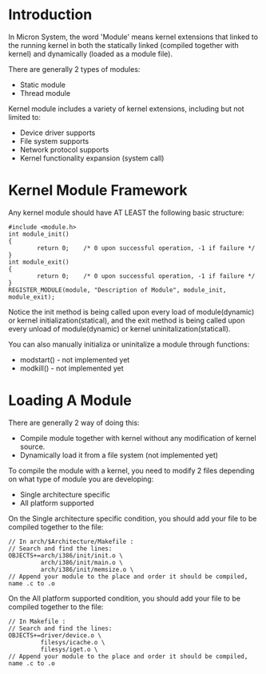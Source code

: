 # Introduction #

In Micron System, the word 'Module' means kernel extensions that linked to the running kernel in both the statically linked (compiled together with kernel) and dynamically (loaded as a module file).

There are generally 2 types of modules:
  * Static module
  * Thread module

Kernel module includes a variety of kernel extensions, including but not limited to:
  * Device driver supports
  * File system supports
  * Network protocol supports
  * Kernel functionality expansion (system call)

# Kernel Module Framework #

Any kernel module should have AT LEAST the following basic structure:

```
#include <module.h>
int module_init()
{
        return 0;    /* 0 upon successful operation, -1 if failure */
}
int module_exit()
{
        return 0;    /* 0 upon successful operation, -1 if failure */
}
REGISTER_MODULE(module, "Description of Module", module_init, module_exit);
```

Notice the init method is being called upon every load of module(dynamic) or kernel initialization(statical), and the exit method is being called upon every unload of module(dynamic) or kernel uninitalization(staticall).

You can also manually initializa or uninitalize a module through functions:
  * modstart() - not implemented yet
  * modkill()  - not implemented yet

# Loading A Module #

There are generally 2 way of doing this:
  * Compile module together with kernel without any modification of kernel source.
  * Dynamically load it from a file system (not implemented yet)

To compile the module with a kernel, you need to modify 2 files depending on what type of module you are developing:
  * Single architecture specific
  * All platform supported

On the Single architecture specific condition, you should add your file to be compiled together to the file:

```
// In arch/$Architecture/Makefile :
// Search and find the lines:
OBJECTS+=arch/i386/init/init.o \
         arch/i386/init/main.o \
         arch/i386/init/memsize.o \
// Append your module to the place and order it should be compiled, name .c to .o
```

On the All platform supported condition, you should add your file to be compiled together to the file:

```
// In Makefile :
// Search and find the lines:
OBJECTS+=driver/device.o \
         filesys/icache.o \
         filesys/iget.o \
// Append your module to the place and order it should be compiled, name .c to .o
```
